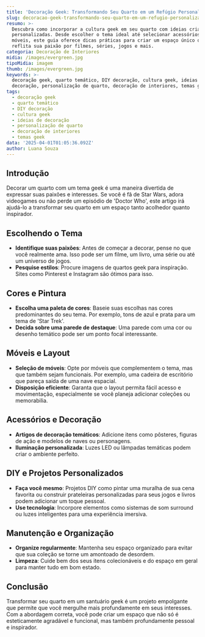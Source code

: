 ```yaml
---
title: 'Decoração Geek: Transformando Seu Quarto em um Refúgio Personalizado'
slug: decoracao-geek-transformando-seu-quarto-em-um-refugio-personalizado
resumo: >-
  Descubra como incorporar a cultura geek em seu quarto com ideias criativas e
  personalizadas. Desde escolher o tema ideal até selecionar acessórios e
  móveis, este guia oferece dicas práticas para criar um espaço único que
  reflita sua paixão por filmes, séries, jogos e mais.
categoria: Decoração de Interiores
midia: /images/evergreen.jpg
tipoMidia: imagem
thumb: /images/evergreen.jpg
keywords: >-
  decoração geek, quarto temático, DIY decoração, cultura geek, ideias de
  decoração, personalização de quarto, decoração de interiores, temas geek
tags:
  - decoração geek
  - quarto temático
  - DIY decoração
  - cultura geek
  - ideias de decoração
  - personalização de quarto
  - decoração de interiores
  - temas geek
data: '2025-04-01T01:05:36.092Z'
author: Luana Souza
---
```


## Introdução

Decorar um quarto com um tema geek é uma maneira divertida de expressar suas paixões e interesses. Se você é fã de Star Wars, adora videogames ou não perde um episódio de 'Doctor Who', este artigo irá ajudá-lo a transformar seu quarto em um espaço tanto acolhedor quanto inspirador.

## Escolhendo o Tema

- **Identifique suas paixões**: Antes de começar a decorar, pense no que você realmente ama. Isso pode ser um filme, um livro, uma série ou até um universo de jogos.
- **Pesquise estilos**: Procure imagens de quartos geek para inspiração. Sites como Pinterest e Instagram são ótimos para isso.

## Cores e Pintura

- **Escolha uma paleta de cores**: Baseie suas escolhas nas cores predominantes do seu tema. Por exemplo, tons de azul e prata para um tema de 'Star Trek'.
- **Decida sobre uma parede de destaque**: Uma parede com uma cor ou desenho temático pode ser um ponto focal interessante.

## Móveis e Layout

- **Seleção de móveis**: Opte por móveis que complementem o tema, mas que também sejam funcionais. Por exemplo, uma cadeira de escritório que pareça saída de uma nave espacial.
- **Disposição eficiente**: Garanta que o layout permita fácil acesso e movimentação, especialmente se você planeja adicionar coleções ou memorabilia.

## Acessórios e Decoração

- **Artigos de decoração temáticos**: Adicione itens como pôsteres, figuras de ação e modelos de naves ou personagens.
- **Iluminação personalizada**: Luzes LED ou lâmpadas temáticas podem criar o ambiente perfeito.

## DIY e Projetos Personalizados

- **Faça você mesmo**: Projetos DIY como pintar uma muralha de sua cena favorita ou construir prateleiras personalizadas para seus jogos e livros podem adicionar um toque pessoal.
- **Use tecnologia**: Incorpore elementos como sistemas de som surround ou luzes inteligentes para uma experiência imersiva.

## Manutenção e Organização

- **Organize regularmente**: Mantenha seu espaço organizado para evitar que sua coleção se torne um amontoado de desordem.
- **Limpeza**: Cuide bem dos seus itens colecionáveis e do espaço em geral para manter tudo em bom estado.

## Conclusão

Transformar seu quarto em um santuário geek é um projeto empolgante que permite que você mergulhe mais profundamente em seus interesses. Com a abordagem correta, você pode criar um espaço que não só é esteticamente agradável e funcional, mas também profundamente pessoal e inspirador.
